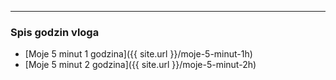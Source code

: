 ----
### Spis godzin vloga

* [Moje 5 minut 1 godzina]({{ site.url }}/moje-5-minut-1h)
* [Moje 5 minut 2 godzina]({{ site.url }}/moje-5-minut-2h)
